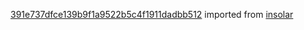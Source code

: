 [391e737dfce139b9f1a9522b5c4f1911dadbb512](https://github.com/insolar/insolar/commit/391e737dfce139b9f1a9522b5c4f1911dadbb512) imported from [insolar](https://github.com/insolar/insolar)
